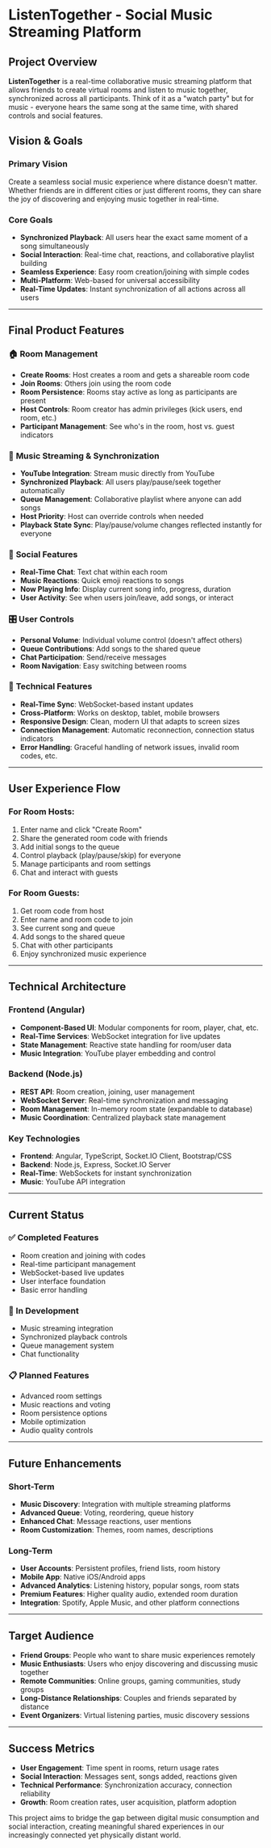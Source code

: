 # ListenTogether - Social Music Streaming Platform

## Project Overview

**ListenTogether** is a real-time collaborative music streaming platform that allows friends to create virtual rooms and listen to music together, synchronized across all participants. Think of it as a "watch party" but for music - everyone hears the same song at the same time, with shared controls and social features.

## Vision & Goals

### Primary Vision
Create a seamless social music experience where distance doesn't matter. Whether friends are in different cities or just different rooms, they can share the joy of discovering and enjoying music together in real-time.

### Core Goals
- **Synchronized Playback**: All users hear the exact same moment of a song simultaneously
- **Social Interaction**: Real-time chat, reactions, and collaborative playlist building
- **Seamless Experience**: Easy room creation/joining with simple codes
- **Multi-Platform**: Web-based for universal accessibility
- **Real-Time Updates**: Instant synchronization of all actions across all users

---

## Final Product Features

### 🏠 **Room Management**
- **Create Rooms**: Host creates a room and gets a shareable room code
- **Join Rooms**: Others join using the room code
- **Room Persistence**: Rooms stay active as long as participants are present
- **Host Controls**: Room creator has admin privileges (kick users, end room, etc.)
- **Participant Management**: See who's in the room, host vs. guest indicators

### 🎵 **Music Streaming & Synchronization**
- **YouTube Integration**: Stream music directly from YouTube
- **Synchronized Playback**: All users play/pause/seek together automatically
- **Queue Management**: Collaborative playlist where anyone can add songs
- **Host Priority**: Host can override controls when needed
- **Playback State Sync**: Play/pause/volume changes reflected instantly for everyone

### 💬 **Social Features**
- **Real-Time Chat**: Text chat within each room
- **Music Reactions**: Quick emoji reactions to songs
- **Now Playing Info**: Display current song info, progress, duration
- **User Activity**: See when users join/leave, add songs, or interact

### 🎛️ **User Controls**
- **Personal Volume**: Individual volume control (doesn't affect others)
- **Queue Contributions**: Add songs to the shared queue
- **Chat Participation**: Send/receive messages
- **Room Navigation**: Easy switching between rooms

### 📱 **Technical Features**
- **Real-Time Sync**: WebSocket-based instant updates
- **Cross-Platform**: Works on desktop, tablet, mobile browsers
- **Responsive Design**: Clean, modern UI that adapts to screen sizes
- **Connection Management**: Automatic reconnection, connection status indicators
- **Error Handling**: Graceful handling of network issues, invalid room codes, etc.

---

## User Experience Flow

### For Room Hosts:
1. Enter name and click "Create Room"
2. Share the generated room code with friends
3. Add initial songs to the queue
4. Control playback (play/pause/skip) for everyone
5. Manage participants and room settings
6. Chat and interact with guests

### For Room Guests:
1. Get room code from host
2. Enter name and room code to join
3. See current song and queue
4. Add songs to the shared queue
5. Chat with other participants
6. Enjoy synchronized music experience

---

## Technical Architecture

### Frontend (Angular)
- **Component-Based UI**: Modular components for room, player, chat, etc.
- **Real-Time Services**: WebSocket integration for live updates
- **State Management**: Reactive state handling for room/user data
- **Music Integration**: YouTube player embedding and control

### Backend (Node.js)
- **REST API**: Room creation, joining, user management
- **WebSocket Server**: Real-time synchronization and messaging
- **Room Management**: In-memory room state (expandable to database)
- **Music Coordination**: Centralized playback state management

### Key Technologies
- **Frontend**: Angular, TypeScript, Socket.IO Client, Bootstrap/CSS
- **Backend**: Node.js, Express, Socket.IO Server
- **Real-Time**: WebSockets for instant synchronization
- **Music**: YouTube API integration

---

## Current Status

### ✅ Completed Features
- Room creation and joining with codes
- Real-time participant management
- WebSocket-based live updates
- User interface foundation
- Basic error handling

### 🚧 In Development
- Music streaming integration
- Synchronized playback controls
- Queue management system
- Chat functionality

### 📋 Planned Features
- Advanced room settings
- Music reactions and voting
- Room persistence options
- Mobile optimization
- Audio quality controls

---

## Future Enhancements

### Short-Term
- **Music Discovery**: Integration with multiple streaming platforms
- **Advanced Queue**: Voting, reordering, queue history
- **Enhanced Chat**: Message reactions, user mentions
- **Room Customization**: Themes, room names, descriptions

### Long-Term
- **User Accounts**: Persistent profiles, friend lists, room history
- **Mobile App**: Native iOS/Android apps
- **Advanced Analytics**: Listening history, popular songs, room stats
- **Premium Features**: Higher quality audio, extended room duration
- **Integration**: Spotify, Apple Music, and other platform connections

---

## Target Audience

- **Friend Groups**: People who want to share music experiences remotely
- **Music Enthusiasts**: Users who enjoy discovering and discussing music together
- **Remote Communities**: Online groups, gaming communities, study groups
- **Long-Distance Relationships**: Couples and friends separated by distance
- **Event Organizers**: Virtual listening parties, music discovery sessions

---

## Success Metrics

- **User Engagement**: Time spent in rooms, return usage rates
- **Social Interaction**: Messages sent, songs added, reactions given
- **Technical Performance**: Synchronization accuracy, connection reliability
- **Growth**: Room creation rates, user acquisition, platform adoption

This project aims to bridge the gap between digital music consumption and social interaction, creating meaningful shared experiences in our increasingly connected yet physically distant world.